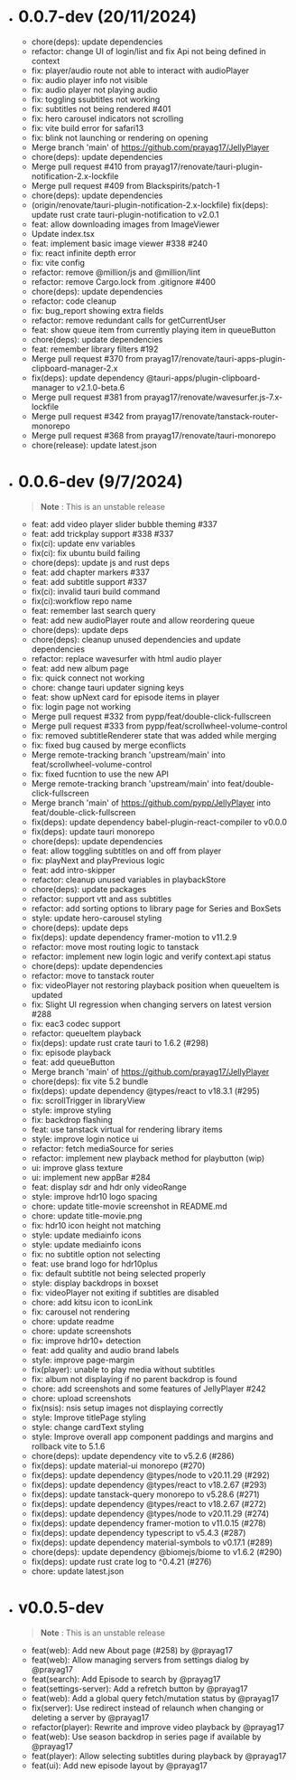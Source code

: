 - # 0.0.7-dev (20/11/2024)
    - chore(deps): update dependencies
    - refactor: change UI of login/list and fix Api not being defined in context
    - fix: player/audio route not able to interact with audioPlayer
    - fix: audio player info not visible
    - fix: audio player not playing audio
    - fix: toggling ssubtitles not working
    - fix: subtitles not being rendered #401
    - fix: hero carousel indicators not scrolling
    - fix: vite build error for safari13
    - fix: blink not launching or rendering on opening
    - Merge branch 'main' of https://github.com/prayag17/JellyPlayer
    - chore(deps): update dependencies
    - Merge pull request #410 from prayag17/renovate/tauri-plugin-notification-2.x-lockfile
    - Merge pull request #409 from Blackspirits/patch-1
    - chore(deps): update dependencies
    - (origin/renovate/tauri-plugin-notification-2.x-lockfile) fix(deps): update rust crate tauri-plugin-notification to v2.0.1  
    - feat: allow downloading images from ImageViewer
    - Update index.tsx
    - feat: implement basic image viewer #338 #240
    - fix: react infinite depth error
    - fix: vite config
    - refactor: remove @million/js and @million/lint
    - refactor: remove Cargo.lock from .gitignore #400
    - chore(deps): update dependencies
    - refactor: code cleanup
    - fix: bug_report showing extra fields
    - refactor: remove redundant calls for getCurrentUser
    - feat: show queue item from currently playing item in queueButton
    - chore(deps): update dependencies
    - feat: remember library filters #192
    - Merge pull request #370 from prayag17/renovate/tauri-apps-plugin-clipboard-manager-2.x
    - fix(deps): update dependency @tauri-apps/plugin-clipboard-manager to v2.1.0-beta.6
    - Merge pull request #381 from prayag17/renovate/wavesurfer.js-7.x-lockfile
    - Merge pull request #342 from prayag17/renovate/tanstack-router-monorepo
    - Merge pull request #368 from prayag17/renovate/tauri-monorepo
    - chore(release): update latest.json

- # 0.0.6-dev (9/7/2024)
    > **Note** : This is an unstable release
    - feat: add video player slider bubble theming #337
    - feat: add trickplay support #338 #337
    - fix(ci): update env variables
    - fix(ci): fix ubuntu build failing
    - chore(deps): update js and rust deps
    - feat: add chapter markers #337
    - feat: add subtitle support #337
    - fix(ci): invalid tauri build command
    - fix(ci):workflow repo name
    - feat: remember last search query
    - feat: add new audioPlayer route and allow reordering queue
    - chore(deps): update deps
    - chore(deps): cleanup unused dependencies and update dependencies
    - refactor: replace wavesurfer with html audio player
    - feat: add new album page
    - fix: quick connect not working
    - chore: change tauri updater signing keys
    - feat: show upNext card for episode items in player
    - fix: login page not working
    - Merge pull request #332 from pypp/feat/double-click-fullscreen
    - Merge pull request #333 from pypp/feat/scrollwheel-volume-control
    - fix: removed subtitleRenderer state that was added while merging
    - fix: fixed bug caused by merge econflicts
    - Merge remote-tracking branch 'upstream/main' into feat/scrollwheel-volume-control
    - fix: fixed fucntion to use the new API
    - Merge remote-tracking branch 'upstream/main' into feat/double-click-fullscreen
    - Merge branch 'main' of https://github.com/pypp/JellyPlayer into feat/double-click-fullscreen
    - fix(deps): update dependency babel-plugin-react-compiler to v0.0.0
    - fix(deps): update tauri monorepo
    - chore(deps): update dependencies
    - feat: allow toggling subtitles on and off from player
    - fix: playNext and playPrevious logic
    - feat: add intro-skipper
    - refactor: cleanup unused variables in playbackStore
    - chore(deps): update packages
    - refactor: support vtt and ass subtitles
    - refactor: add sorting options to library page for Series and BoxSets
    - style: update hero-carousel styling
    - chore(deps): update deps
    - fix(deps): update dependency framer-motion to v11.2.9
    - refactor: move most routing logic to tanstack
    - refactor: implement new login logic and verify context.api status
    - chore(deps): update dependencies
    - refactor: move to tanstack router
    - fix: videoPlayer not restoring playback position when queueItem is updated
    - fix: Slight UI regression when changing servers on latest version #288
    - fix: eac3 codec support
    - refactor: queueItem playback
    - fix(deps): update rust crate tauri to 1.6.2 (#298)
    - fix: episode playback
    - feat: add queueButton
    - Merge branch 'main' of https://github.com/prayag17/JellyPlayer
    - chore(deps): fix vite 5.2 bundle
    - fix(deps): update dependency @types/react to v18.3.1 (#295)
    - fix: scrollTrigger in libraryView
    - style: improve styling
    - fix: backdrop flashing
    - feat: use tanstack virtual for rendering library items
    - style: improve login notice ui
    - refactor: fetch mediaSource for series
    - refactor: implement new playback method for playbutton (wip)
    - ui: improve glass texture
    - ui: implement new appBar #284
    - feat: display sdr and hdr only videoRange
    - style: improve hdr10 logo spacing
    - chore: update title-movie screenshot in README.md
    - chore: update title-movie.png
    - fix: hdr10 icon height not matching
    - style: update mediainfo icons
    - style: update mediainfo icons
    - fix: no subtitle option not selecting
    - feat: use brand logo for hdr10plus
    - fix: default subtitle not being selected properly
    - style: display backdrops in boxset
    - fix: videoPlayer not exiting if subtitles are disabled
    - chore: add kitsu icon to iconLink
    - fix: carousel not rendering
    - chore: update readme
    - chore: update screenshots
    - fix: improve hdr10+ detection
    - feat: add quality and audio brand labels
    - style: improve page-margin
    - fix(player): unable to play media without subtitles
    - fix: album not displaying if no parent backdrop is found
    - chore: add screenshots and some features of JellyPlayer #242
    - chore: upload screenshots
    - fix(nsis): nsis setup images not displaying correctly
    - style: Improve titlePage styling
    - style: change cardText styling
    - style: Improve overall app component paddings and margins and rollback vite to 5.1.6
    - chore(deps): update dependency vite to v5.2.6 (#286)
    - fix(deps): update material-ui monorepo (#270)
    - fix(deps): update dependency @types/node to v20.11.29 (#292)
    - fix(deps): update dependency @types/react to v18.2.67 (#293)
    - fix(deps): update tanstack-query monorepo to v5.28.6 (#271)
    - fix(deps): update dependency @types/react to v18.2.67 (#272)
    - fix(deps): update dependency @types/node to v20.11.29 (#274)
    - fix(deps): update dependency framer-motion to v11.0.15 (#278)
    - fix(deps): update dependency typescript to v5.4.3 (#287)
    - fix(deps): update dependency material-symbols to v0.17.1 (#289)
    - chore(deps): update dependency @biomejs/biome to v1.6.2 (#290)
    - fix(deps): update rust crate log to ^0.4.21 (#276)
    - chore: update latest.json

- # v0.0.5-dev
    > **Note** : This is an unstable release
    - feat(web): Add new About page (#258) by @prayag17
    - feat(web): Allow managing servers from settings dialog by @prayag17
    - feat(search): Add Episode to search by @prayag17
    - feat(settings-server): Add a refretch button by @prayag17
    - feat(web): Add a global query fetch/mutation status by @prayag17
    - fix(server): Use redirect instead of relaunch when changing or deleting a server by @prayag17
    - refactor(player): Rewrite and improve video playback by @prayag17
    - feat(web): Use season backdrop in series page if available by @prayag17
    - feat(player): Allow selecting subtitles during playback by @prayag17
    - feat(ui): Add new episode layout by @prayag17